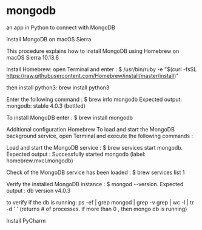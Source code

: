 # mongodb
an app in Python to connect with MongoDB

Install MongoDB on macOS Sierra

This procedure explains how to install MongoDB using Homebrew on macOS Sierra 10.13.6

Install Homebrew: open Terminal and enter :
$ /usr/bin/ruby -e "$(curl -fsSL https://raw.githubusercontent.com/Homebrew/install/master/install)"

then install python3:
brew install python3

Enter the following command : $ brew info mongodb
Expected output: mongodb: stable 4.0.3 (bottled)

To install MongoDB enter : $ brew install mongodb

Additional configuration
Homebrew
To load and start the MongoDB background service, open Terminal and execute the following commands :

Load and start the MongoDB service : $ brew services start mongodb.
Expected output : Successfully started mongodb (label: homebrew.mxcl.mongodb)

Check of the MongoDB service has been loaded : $ brew services list 1

Verify the installed MongoDB instance : $ mongod --version.
Expected output : db version v4.0.3

to verify if the db is running:
ps -ef | grep mongod | grep -v grep | wc -l | tr -d ' ' (returns # of processes. if more than 0 , then mongo db is running)

Install PyCharm
